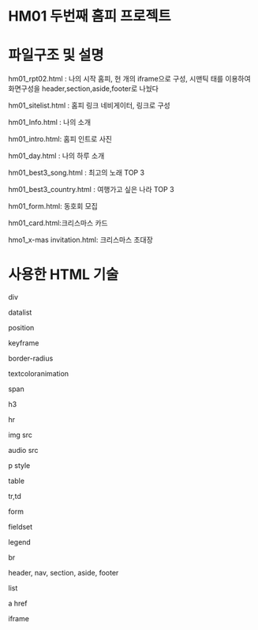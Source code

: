 # HM01 두번째 홈피 프로젝트

# 파일구조 및 설명
hm01_rpt02.html : 나의 시작 홈피, 헌 개의 iframe으로 구성, 시맨틱 태를 이용하여 화면구성을 header,section,aside,footer로 나눴다

hm01_sitelist.html : 홈피 링크 네비게이터, 링크로 구성

hm01_Info.html : 나의 소개

hm01_intro.html: 홈피 인트로 사진

hm01_day.html : 나의 하루 소개

hm01_best3_song.html : 최고의 노래 TOP 3

hm01_best3_country.html : 여행가고 싶은 나라 TOP 3

hm01_form.html: 동호회 모집

hm01_card.html:크리스마스 카드

hmo1_x-mas invitation.html: 크리스마스 초대장

# 사용한 HTML 기술

div

datalist

position

keyframe

border-radius

textcoloranimation

span

h3

hr

img src

audio src

p style

table

tr,td

form

fieldset

legend

br

header, nav, section, aside, footer

list

a href

iframe
